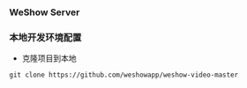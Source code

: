### WeShow Server

### 本地开发环境配置
+ 克隆项目到本地
```
git clone https://github.com/weshowapp/weshow-video-master


